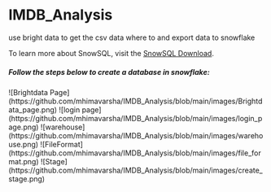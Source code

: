 # IMDB_Analysis
<p>use bright data  to get the csv data where to and export data to snowflake</p>
<p>To learn more about SnowSQL, visit the <a href="https://developers.snowflake.com/snowsql/">SnowSQL Download</a>.</p>
<h5>Follow the steps below to create a database in snowflake:</h5>
![Brightdata Page](https://github.com/mhimavarsha/IMDB_Analysis/blob/main/images/Brightdata_page.png)
![login page](https://github.com/mhimavarsha/IMDB_Analysis/blob/main/images/login_page.png)
![warehouse](https://github.com/mhimavarsha/IMDB_Analysis/blob/main/images/warehouse.png)
![FileFormat](https://github.com/mhimavarsha/IMDB_Analysis/blob/main/images/file_format.png)
![Stage](https://github.com/mhimavarsha/IMDB_Analysis/blob/main/images/create_stage.png)
